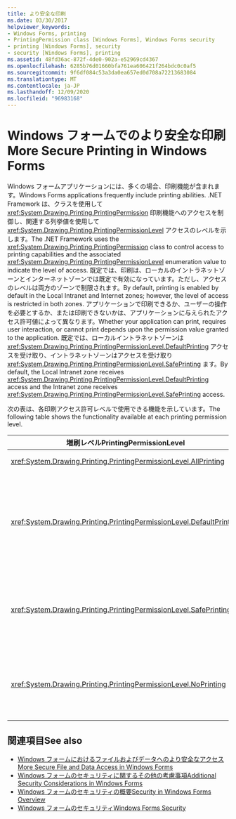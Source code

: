 ```yaml
---
title: より安全な印刷
ms.date: 03/30/2017
helpviewer_keywords:
- Windows Forms, printing
- PrintingPermission class [Windows Forms], Windows Forms security
- printing [Windows Forms], security
- security [Windows Forms], printing
ms.assetid: 48fd36ac-872f-4de0-902a-e52969cd4367
ms.openlocfilehash: 6285b76d01660bfa761ea606421f264bdc0c0af5
ms.sourcegitcommit: 9f6df084c53a3da0ea657ed0d708a72213683084
ms.translationtype: MT
ms.contentlocale: ja-JP
ms.lasthandoff: 12/09/2020
ms.locfileid: "96983168"
---
```

# <a name="more-secure-printing-in-windows-forms"></a><span data-ttu-id="37e75-102">Windows フォームでのより安全な印刷</span><span class="sxs-lookup"><span data-stu-id="37e75-102">More Secure Printing in Windows Forms</span></span>
<span data-ttu-id="37e75-103">Windows フォームアプリケーションには、多くの場合、印刷機能が含まれます。</span><span class="sxs-lookup"><span data-stu-id="37e75-103">Windows Forms applications frequently include printing abilities.</span></span> <span data-ttu-id="37e75-104">.NET Framework は、クラスを使用して <xref:System.Drawing.Printing.PrintingPermission> 印刷機能へのアクセスを制御し、関連する列挙値を使用して <xref:System.Drawing.Printing.PrintingPermissionLevel> アクセスのレベルを示します。</span><span class="sxs-lookup"><span data-stu-id="37e75-104">The .NET Framework uses the <xref:System.Drawing.Printing.PrintingPermission> class to control access to printing capabilities and the associated <xref:System.Drawing.Printing.PrintingPermissionLevel> enumeration value to indicate the level of access.</span></span> <span data-ttu-id="37e75-105">既定では、印刷は、ローカルのイントラネットゾーンとインターネットゾーンでは既定で有効になっています。ただし、アクセスのレベルは両方のゾーンで制限されます。</span><span class="sxs-lookup"><span data-stu-id="37e75-105">By default, printing is enabled by default in the Local Intranet and Internet zones; however, the level of access is restricted in both zones.</span></span> <span data-ttu-id="37e75-106">アプリケーションで印刷できるか、ユーザーの操作を必要とするか、または印刷できないかは、アプリケーションに与えられたアクセス許可値によって異なります。</span><span class="sxs-lookup"><span data-stu-id="37e75-106">Whether your application can print, requires user interaction, or cannot print depends upon the permission value granted to the application.</span></span> <span data-ttu-id="37e75-107">既定では、ローカルイントラネットゾーンは <xref:System.Drawing.Printing.PrintingPermissionLevel.DefaultPrinting> アクセスを受け取り、イントラネットゾーンはアクセスを受け取り <xref:System.Drawing.Printing.PrintingPermissionLevel.SafePrinting> ます。</span><span class="sxs-lookup"><span data-stu-id="37e75-107">By default, the Local Intranet zone receives <xref:System.Drawing.Printing.PrintingPermissionLevel.DefaultPrinting> access and the Intranet zone receives <xref:System.Drawing.Printing.PrintingPermissionLevel.SafePrinting> access.</span></span>  
  
 <span data-ttu-id="37e75-108">次の表は、各印刷アクセス許可レベルで使用できる機能を示しています。</span><span class="sxs-lookup"><span data-stu-id="37e75-108">The following table shows the functionality available at each printing permission level.</span></span>  
  
|<span data-ttu-id="37e75-109">増刷レベル</span><span class="sxs-lookup"><span data-stu-id="37e75-109">PrintingPermissionLevel</span></span>|<span data-ttu-id="37e75-110">説明</span><span class="sxs-lookup"><span data-stu-id="37e75-110">Description</span></span>|  
|-----------------------------|-----------------|  
|<xref:System.Drawing.Printing.PrintingPermissionLevel.AllPrinting>|<span data-ttu-id="37e75-111">インストールされているすべてのプリンターへのフルアクセスを提供します。</span><span class="sxs-lookup"><span data-stu-id="37e75-111">Provides full access to all installed printers.</span></span>|  
|<xref:System.Drawing.Printing.PrintingPermissionLevel.DefaultPrinting>|<span data-ttu-id="37e75-112">既定のプリンターへのプログラムによる印刷、および [制限付き印刷] ダイアログボックスを使用した印刷の安全性を有効にします。</span><span class="sxs-lookup"><span data-stu-id="37e75-112">Enables programmatic printing to the default printer and safer printing through a restrictive printing dialog box.</span></span> <span data-ttu-id="37e75-113"><xref:System.Drawing.Printing.PrintingPermissionLevel.DefaultPrinting> は <xref:System.Drawing.Printing.PrintingPermissionLevel.AllPrinting> のサブセットです。</span><span class="sxs-lookup"><span data-stu-id="37e75-113"><xref:System.Drawing.Printing.PrintingPermissionLevel.DefaultPrinting> is a subset of <xref:System.Drawing.Printing.PrintingPermissionLevel.AllPrinting>.</span></span>|  
|<xref:System.Drawing.Printing.PrintingPermissionLevel.SafePrinting>|<span data-ttu-id="37e75-114">は、より制限されたダイアログボックスからのみ印刷を提供します。</span><span class="sxs-lookup"><span data-stu-id="37e75-114">Provides printing only from a more-restricted dialog box.</span></span> <span data-ttu-id="37e75-115"><xref:System.Drawing.Printing.PrintingPermissionLevel.SafePrinting> は <xref:System.Drawing.Printing.PrintingPermissionLevel.DefaultPrinting> のサブセットです。</span><span class="sxs-lookup"><span data-stu-id="37e75-115"><xref:System.Drawing.Printing.PrintingPermissionLevel.SafePrinting> is a subset of <xref:System.Drawing.Printing.PrintingPermissionLevel.DefaultPrinting>.</span></span>|  
|<xref:System.Drawing.Printing.PrintingPermissionLevel.NoPrinting>|<span data-ttu-id="37e75-116">プリンターへのアクセスを防止します。</span><span class="sxs-lookup"><span data-stu-id="37e75-116">Prevents access to printers.</span></span> <span data-ttu-id="37e75-117"><xref:System.Drawing.Printing.PrintingPermissionLevel.NoPrinting> は <xref:System.Drawing.Printing.PrintingPermissionLevel.SafePrinting> のサブセットです。</span><span class="sxs-lookup"><span data-stu-id="37e75-117"><xref:System.Drawing.Printing.PrintingPermissionLevel.NoPrinting> is a subset of <xref:System.Drawing.Printing.PrintingPermissionLevel.SafePrinting>.</span></span>|  
  
## <a name="see-also"></a><span data-ttu-id="37e75-118">関連項目</span><span class="sxs-lookup"><span data-stu-id="37e75-118">See also</span></span>

- [<span data-ttu-id="37e75-119">Windows フォームにおけるファイルおよびデータへのより安全なアクセス</span><span class="sxs-lookup"><span data-stu-id="37e75-119">More Secure File and Data Access in Windows Forms</span></span>](more-secure-file-and-data-access-in-windows-forms.md)
- [<span data-ttu-id="37e75-120">Windows フォームのセキュリティに関するその他の考慮事項</span><span class="sxs-lookup"><span data-stu-id="37e75-120">Additional Security Considerations in Windows Forms</span></span>](additional-security-considerations-in-windows-forms.md)
- [<span data-ttu-id="37e75-121">Windows フォームのセキュリティの概要</span><span class="sxs-lookup"><span data-stu-id="37e75-121">Security in Windows Forms Overview</span></span>](security-in-windows-forms-overview.md)
- [<span data-ttu-id="37e75-122">Windows フォームのセキュリティ</span><span class="sxs-lookup"><span data-stu-id="37e75-122">Windows Forms Security</span></span>](windows-forms-security.md)
